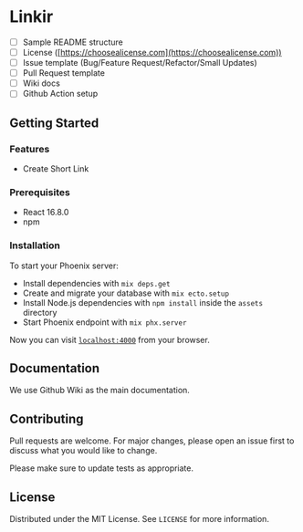 # Linkir

- [ ] Sample README structure
- [ ] License ([https://choosealicense.com](https://choosealicense.com))
- [ ] Issue template (Bug/Feature Request/Refactor/Small Updates)
- [ ] Pull Request template
- [ ] Wiki docs
- [ ] Github Action setup

## Getting Started

### Features
- Create Short Link
### Prerequisites

* React 16.8.0
* npm

### Installation

To start your Phoenix server:

  * Install dependencies with `mix deps.get`
  * Create and migrate your database with `mix ecto.setup`
  * Install Node.js dependencies with `npm install` inside the `assets` directory
  * Start Phoenix endpoint with `mix phx.server`

Now you can visit [`localhost:4000`](http://localhost:4000) from your browser.

## Documentation

We use Github Wiki as the main documentation.

## Contributing
Pull requests are welcome. For major changes, please open an issue first to discuss what you would like to change.

Please make sure to update tests as appropriate.

## License

Distributed under the MIT License. See `LICENSE` for more information.
